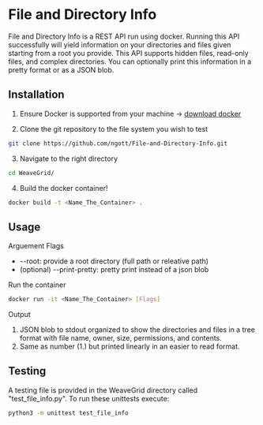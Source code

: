 # File and Directory Info

File and Directory Info is a REST API run using docker. Running this API successfully will yield information on your directories and files given starting from a root you provide. This API supports hidden files, read-only files, and complex directories. You can optionally print this information in a pretty format or as a JSON blob.

## Installation

1) Ensure Docker is supported from your machine -> [download docker](https://www.docker.com/products/docker-desktop)

2) Clone the git repository to the file system you wish to test

```bash
git clone https://github.com/ngott/File-and-Directory-Info.git
```

3) Navigate to the right directory

```bash
cd WeaveGrid/
```

4) Build the docker container!

```bash
docker build -t <Name_The_Container> .
```

## Usage

Arguement Flags
- --root: provide a root directory (full path or releative path)
- (optional) --print-pretty: pretty print instead of a json blob

Run the container

```bash
docker run -it <Name_The_Container> [Flags]
```
Output

1) JSON blob to stdout organized to show the directories and files in a tree format with file name, owner, size, permissions, and contents.
2) Same as number (1.) but printed linearly in an easier to read format.

## Testing

A testing file is provided in the WeaveGrid directory called "test_file_info.py". To run these unittests execute:

```bash
python3 -m unittest test_file_info
```
